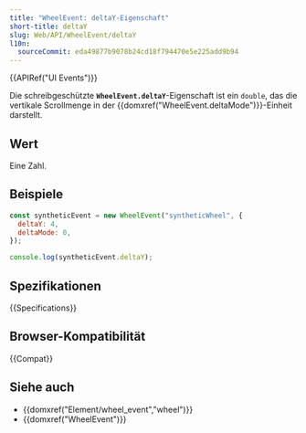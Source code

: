 ```yaml
---
title: "WheelEvent: deltaY-Eigenschaft"
short-title: deltaY
slug: Web/API/WheelEvent/deltaY
l10n:
  sourceCommit: eda49877b9078b24cd18f794470e5e225add9b94
---
```


{{APIRef("UI Events")}}

Die schreibgeschützte **`WheelEvent.deltaY`**-Eigenschaft ist ein
`double`, das die vertikale Scrollmenge in der
{{domxref("WheelEvent.deltaMode")}}-Einheit darstellt.

## Wert

Eine Zahl.

## Beispiele

```js
const syntheticEvent = new WheelEvent("syntheticWheel", {
  deltaY: 4,
  deltaMode: 0,
});

console.log(syntheticEvent.deltaY);
```

## Spezifikationen

{{Specifications}}

## Browser-Kompatibilität

{{Compat}}

## Siehe auch

- {{domxref("Element/wheel_event","wheel")}}
- {{domxref("WheelEvent")}}
